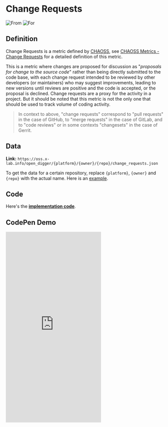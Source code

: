 # Change Requests

![From](https://img.shields.io/badge/From-CHAOSS-blue) ![For](https://img.shields.io/badge/For-Repo-blue)

## Definition

Change Requests is a metric defined by [CHAOSS](https://chaoss.community), see [CHAOSS Metrics - Change Requests](https://chaoss.community/kb/metric-change-requests/) for a detailed definition of this metric.

This is a metric where changes are proposed for discussion as "*proposals for change to the source code*" rather than being directly submitted to the code base, with each change request intended to be reviewed by other developers (or maintainers) who may suggest improvements, leading to new versions until reviews are positive and the code is accepted, or the proposal is declined. Change requests are a proxy for the activity in a project. But it should be noted that this metric is not the only one that should be used to track volume of coding activity.

> In context to above, "change requests" correspond to "pull requests" in the case of GitHub, to "merge requests" in the case of GitLab, and to "code reviews" or in some contexts "changesets" in the case of Gerrit.


## Data

**Link:** `https://oss.x-lab.info/open_digger/{platform}/{owner}/{repo}/change_requests.json`

To get the data for a certain repository, replace `{platform}`, `{owner}` and `{repo}` with the actual name. Here is an [example](https://oss.x-lab.info/open_digger/github/X-lab2017/open-digger/change_requests.json).


## Code

Here's the [**implementation code**](https://github.com/X-lab2017/open-digger/blob/master/src/metrics/chaoss.ts#L697).


## CodePen Demo

<iframe height="600" scrolling="no" title="OpenDigger - [CHAOSS] Change Requests status" src="https://codepen.io/frank-zsy/embed/bGjPGxw?default-tab=js%2Cresult&editable=true" frameborder="no" loading="lazy" allowtransparency="true" allowfullscreen="true">
  See the Pen <a href="https://codepen.io/frank-zsy/pen/bGjPGxw">
  OpenDigger - [CHAOSS] Change Requests status</a> by Frank Zhao (<a href="https://codepen.io/frank-zsy">@frank-zsy</a>)
  on <a href="https://codepen.io">CodePen</a>.
</iframe>
